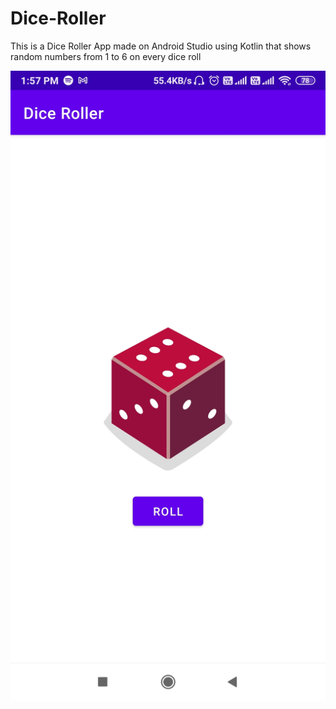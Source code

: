 # Dice-Roller
This is a Dice Roller App made on Android Studio using Kotlin that shows random numbers from 1 to 6 on every dice roll

![alt text](https://github.com/Vinayakbora/Dice-Roller/blob/main/Dice.jpg)
